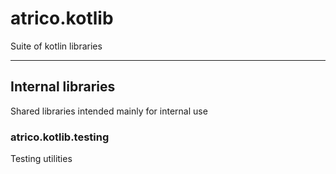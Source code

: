 # atrico.kotlib
Suite of kotlin libraries

---
## Internal libraries
Shared libraries intended mainly for internal use

### atrico.kotlib.testing
Testing utilities

